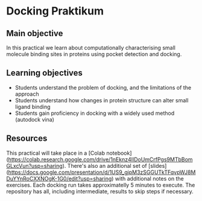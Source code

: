 # Docking Praktikum
## Main objective
In this practical we learn about computationally characterising small molecule binding sites in proteins using pocket detection and docking.
## Learning objectives
* Students understand the problem of docking, and the limitations of the approach
* Students understand how changes in protein structure can alter small ligand binding
* Students gain proficiency in docking with a widely used method (autodock vina)
## Resources
This practical will take place in a [Colab notebook]
(https://colab.research.google.com/drive/1nEknz4lIDoUmCrfPgs9MTbBomGLxcVun?usp=sharing). There's also an additional set of [slides]
(https://docs.google.com/presentation/d/1US9_gjpM3zSGGUTkTFqvpWJ8MDuYYnRoCXXNOgK-1G0/edit?usp=sharing) with additional notes on the exercises.
Each docking run takes approximatelly 5 minutes to execute. The repository has all, including intermediate, results to skip steps if necessary.
